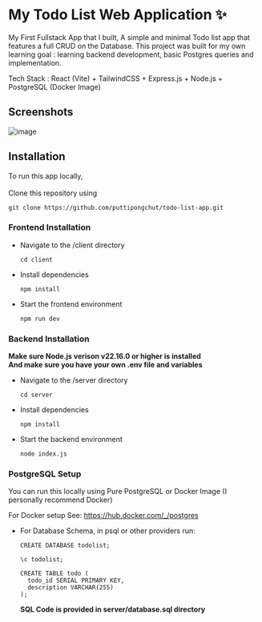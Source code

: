# My Todo List Web Application ✨

My First Fullstack App that I built, A simple and minimal Todo list app that features a full CRUD on the Database.
This project was built for my own learning goal : learning backend development, basic Postgres queries and implementation.

Tech Stack : React (Vite) + TailwindCSS + Express.js + Node.js + PostgreSQL (Docker Image)

## Screenshots
![image](https://github.com/user-attachments/assets/0804685e-a8cc-4a5d-991a-db4675278310)


## Installation

To run this app locally, <br><br>
Clone this repository using
```
git clone https://github.com/puttipongchut/todo-list-app.git
```

### Frontend Installation

- Navigate to the /client directory
  ```
  cd client
  ```
- Install dependencies
  ```
  npm install
  ```
- Start the frontend environment
  ```
  npm run dev
  ```
### Backend Installation

**Make sure Node.js verison v22.16.0 or higher is installed** <br>
**And make sure you have your own .env file and variables**

  - Navigate to the /server directory
    ```
    cd server
    ```
  - Install dependencies
    ```
    npm install
    ```
  - Start the backend environment
    ```
    node index.js
    ```
### PostgreSQL Setup

You can run this locally using Pure PostgreSQL or Docker Image (I personally recommend Docker)

For Docker setup See: https://hub.docker.com/_/postgres

- For Database Schema, in psql or other providers run:
  ```
  CREATE DATABASE todolist;
  ```
  ```
  \c todolist;
  ```
  ```
  CREATE TABLE todo (
    todo_id SERIAL PRIMARY KEY,
    description VARCHAR(255)
  );
  ```
  **SQL Code is provided in server/database.sql directory**
